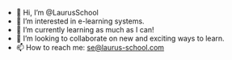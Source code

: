 - 👋 Hi, I’m @LaurusSchool
- 👀 I’m interested in e-learning systems.
- 🌱 I’m currently learning as much as I can!
- 💞️ I’m looking to collaborate on new and exciting ways to learn.
- 📫 How to reach me: se@laurus-school.com

<!---
LaurusSchool/LaurusSchool is a ✨ special ✨ repository because its `README.md` (this file) appears on your GitHub profile.
You can click the Preview link to take a look at your changes.
--->
